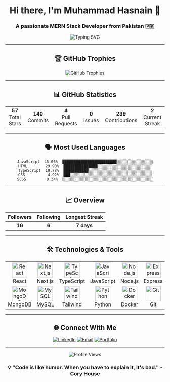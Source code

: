 <div align="center">

# Hi there, I'm Muhammad Hasnain 👋

### A passionate MERN Stack Developer from Pakistan 🇵🇰

<img src="https://readme-typing-svg.herokuapp.com?font=Fira+Code&pause=1000&color=2563eb&center=true&vCenter=true&width=435&lines=MERN+Stack+Developer;Full+Stack+Engineer;Always+learning+new+things" alt="Typing SVG" />

</div>

---

<div align="center">

## 🏆 GitHub Trophies

<img src="https://github-profile-trophy.vercel.app/?username=hasnaindevx&theme=flat&no-frame=true&no-bg=true&margin-w=4&row=1" alt="GitHub Trophies"/>

</div>

---

<div align="center">

## 📊 GitHub Statistics

</div>

<table align="center">
<tr>
<td width="150" align="center">
<strong>57</strong><br/>
Total Stars
</td>
<td width="150" align="center">
<strong>140</strong><br/>
Commits
</td>
<td width="150" align="center">
<strong>4</strong><br/>
Pull Requests
</td>
<td width="150" align="center">
<strong>0</strong><br/>
Issues
</td>
<td width="150" align="center">
<strong>239</strong><br/>
Contributions
</td>
<td width="150" align="center">
<strong>2</strong><br/>
Current Streak
</td>
</tr>
</table>

---

<div align="center">

## 🗣️ Most Used Languages

<div align="center">

```
JavaScript  45.06%  ████████████████████████░░░░░░░░░░░░░░░░
HTML        29.90%  ███████████████░░░░░░░░░░░░░░░░░░░░░░░░
TypeScript  19.78%  ███████████░░░░░░░░░░░░░░░░░░░░░░░░░░░░
CSS          4.92%  ███░░░░░░░░░░░░░░░░░░░░░░░░░░░░░░░░░░░░
SCSS         0.34%  ░░░░░░░░░░░░░░░░░░░░░░░░░░░░░░░░░░░░░░░░
```

</div>

</div>

---

<div align="center">

## 📈 Overview

| Followers | Following | Longest Streak |
|:---:|:---:|:---:|
| **16** | **6** | **7 days** |

</div>

---

<div align="center">

## 🛠️ Technologies & Tools

<table>
<tr>
<td align="center" width="96">
<img src="https://cdn.jsdelivr.net/gh/devicons/devicon/icons/react/react-original.svg" width="48" height="48" alt="React" />
<br>React
</td>
<td align="center" width="96">
<img src="https://cdn.jsdelivr.net/gh/devicons/devicon/icons/nextjs/nextjs-original.svg" width="48" height="48" alt="Next.js" />
<br>Next.js
</td>
<td align="center" width="96">
<img src="https://cdn.jsdelivr.net/gh/devicons/devicon/icons/typescript/typescript-original.svg" width="48" height="48" alt="TypeScript" />
<br>TypeScript
</td>
<td align="center" width="96">
<img src="https://cdn.jsdelivr.net/gh/devicons/devicon/icons/javascript/javascript-original.svg" width="48" height="48" alt="JavaScript" />
<br>JavaScript
</td>
<td align="center" width="96">
<img src="https://cdn.jsdelivr.net/gh/devicons/devicon/icons/nodejs/nodejs-original.svg" width="48" height="48" alt="Node.js" />
<br>Node.js
</td>
<td align="center" width="96">
<img src="https://cdn.jsdelivr.net/gh/devicons/devicon/icons/express/express-original.svg" width="48" height="48" alt="Express" />
<br>Express
</td>
</tr>
<tr>
<td align="center" width="96">
<img src="https://cdn.jsdelivr.net/gh/devicons/devicon/icons/mongodb/mongodb-original.svg" width="48" height="48" alt="MongoDB" />
<br>MongoDB
</td>
<td align="center" width="96">
<img src="https://cdn.jsdelivr.net/gh/devicons/devicon/icons/mysql/mysql-original.svg" width="48" height="48" alt="MySQL" />
<br>MySQL
</td>
<td align="center" width="96">
<img src="https://cdn.jsdelivr.net/gh/devicons/devicon/icons/tailwindcss/tailwindcss-original.svg" width="48" height="48" alt="Tailwind" />
<br>Tailwind
</td>
<td align="center" width="96">
<img src="https://cdn.jsdelivr.net/gh/devicons/devicon/icons/python/python-original.svg" width="48" height="48" alt="Python" />
<br>Python
</td>
<td align="center" width="96">
<img src="https://cdn.jsdelivr.net/gh/devicons/devicon/icons/docker/docker-original.svg" width="48" height="48" alt="Docker" />
<br>Docker
</td>
<td align="center" width="96">
<img src="https://cdn.jsdelivr.net/gh/devicons/devicon/icons/git/git-original.svg" width="48" height="48" alt="Git" />
<br>Git
</td>
</tr>
</table>

</div>

---

<div align="center">

## 🌐 Connect With Me

[![LinkedIn](https://img.shields.io/badge/LinkedIn-0A66C2?style=for-the-badge&logo=linkedin&logoColor=white)](https://linkedin.com/in/muhammad-hasnain-5a8b2b313)
[![Email](https://img.shields.io/badge/Email-EA4335?style=for-the-badge&logo=gmail&logoColor=white)](mailto:hasnain.mh79@gmail.com)
[![Portfolio](https://img.shields.io/badge/Portfolio-2563EB?style=for-the-badge&logo=vercel&logoColor=white)](https://hasnainwebworks.vercel.app)

</div>

---

<div align="center">

![Profile Views](https://komarev.com/ghpvc/?username=hasnaindevx&label=Profile%20Views&color=2563eb&style=flat-square)

</div>

<div align="center">

### 💡 "Code is like humor. When you have to explain it, it's bad." - Cory House

</div>
